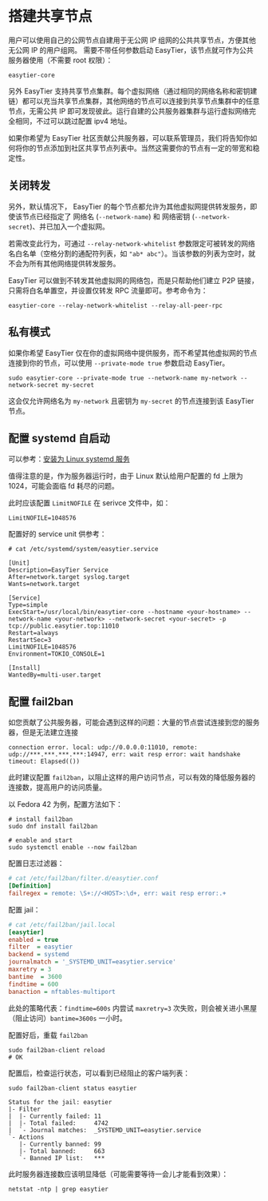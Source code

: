 # 搭建共享节点

用户可以使用自己的公网节点自建用于无公网 IP 组网的公共共享节点，方便其他无公网 IP 的用户组网。 需要不带任何参数启动 EasyTier，该节点就可作为公共服务器使用（不需要 root 权限）：

```shell
easytier-core
```

另外 EasyTier 支持共享节点集群。每个虚拟网络（通过相同的网络名称和密钥建链）都可以充当共享节点集群，其他网络的节点可以连接到共享节点集群中的任意节点，无需公共 IP 即可发现彼此。运行自建的公共服务器集群与运行虚拟网络完全相同，不过可以跳过配置 ipv4 地址。

如果你希望为 EasyTier 社区贡献公共服务器，可以联系管理员，我们将告知你如何将你的节点添加到社区共享节点列表中。当然这需要你的节点有一定的带宽和稳定性。

## 关闭转发

另外，默认情况下， EasyTier 的每个节点都允许为其他虚拟网提供转发服务，即使该节点已经指定了 网络名 (`--network-name`) 和 网络密钥 (`--network-secret`)、并已加入一个虚拟网。

若需改变此行为，可通过 `--relay-network-whitelist` 参数限定可被转发的网络名白名单（空格分割的通配符列表，如 `"ab* abc"`）。当该参数的列表为空时，就不会为所有其他网络提供转发服务。

EasyTier 可以做到不转发其他虚拟网的网络包，而是只帮助他们建立 P2P 链接，只需将白名单置空，并设置仅转发 RPC 流量即可。参考命令为：

```shell
easytier-core --relay-network-whitelist --relay-all-peer-rpc
```

## 私有模式

如果你希望 EasyTier 仅在你的虚拟网络中提供服务，而不希望其他虚拟网的节点连接到你的节点，可以使用 `--private-mode true` 参数启动 EasyTier。

```shell
sudo easytier-core --private-mode true --network-name my-network --network-secret my-secret
```

这会仅允许网络名为 `my-network` 且密钥为 `my-secret` 的节点连接到该 EasyTier 节点。

## 配置 systemd 自启动

可以参考：[安装为 Linux systemd 服务](install-as-a-systemd-service)

值得注意的是，作为服务器运行时，由于 Linux 默认给用户配置的 fd 上限为 1024，可能会面临 fd 耗尽的问题。

此时应该配置 `LimitNOFILE` 在 serivce 文件中，如：

```shell
LimitNOFILE=1048576
```

配置好的 service unit 供参考：

```shell
# cat /etc/systemd/system/easytier.service

[Unit]
Description=EasyTier Service
After=network.target syslog.target
Wants=network.target

[Service]
Type=simple
ExecStart=/usr/local/bin/easytier-core --hostname <your-hostname> --network-name <your-network> --network-secret <your-secret> -p tcp://public.easytier.top:11010
Restart=always
RestartSec=3
LimitNOFILE=1048576
Environment=TOKIO_CONSOLE=1

[Install]
WantedBy=multi-user.target
```

## 配置 fail2ban

如您贡献了公共服务器，可能会遇到这样的问题：大量的节点尝试连接到您的服务器，但是无法建立连接

```plain
connection error. local: udp://0.0.0.0:11010, remote: udp://***.***.***.***:14947, err: wait resp error: wait handshake timeout: Elapsed(())
```

此时建议配置 `fail2ban`，以阻止这样的用户访问节点，可以有效的降低服务器的连接数，提高用户的访问质量。

以 Fedora 42 为例，配置方法如下：

```shell
# install fail2ban
sudo dnf install fail2ban

# enable and start
sudo systemctl enable --now fail2ban
```

配置日志过滤器：

```ini
# cat /etc/fail2ban/filter.d/easytier.conf
[Definition]
failregex = remote: \S+://<HOST>:\d+, err: wait resp error:.+
```

配置 jail：

```ini
# cat /etc/fail2ban/jail.local
[easytier]
enabled = true
filter  = easytier
backend = systemd
journalmatch = '_SYSTEMD_UNIT=easytier.service'
maxretry = 3
bantime  = 3600
findtime = 600
banaction = nftables-multiport
```

此处的策略代表：`findtime=600s` 内尝试 `maxretry=3` 次失败，则会被关进小黑屋（阻止访问）`bantime=3600s` 一小时。

配置好后，重载 `fail2ban`

```shell
sudo fail2ban-client reload
# OK
```

配置后，检查运行状态，可以看到已经阻止的客户端列表：

```shell
sudo fail2ban-client status easytier
```

```plain
Status for the jail: easytier
|- Filter
|  |- Currently failed: 11
|  |- Total failed:     4742
|  `- Journal matches:  _SYSTEMD_UNIT=easytier.service
`- Actions
   |- Currently banned: 99
   |- Total banned:     663
   `- Banned IP list:   ***
```

此时服务器连接数应该明显降低（可能需要等待一会儿才能看到效果）：

```shell
netstat -ntp | grep easytier
```
